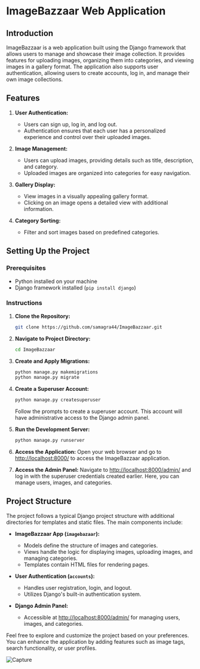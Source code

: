 # ImageBazzaar Web Application

## Introduction

ImageBazzaar is a web application built using the Django framework that allows users to manage and showcase their image collection. It provides features for uploading images, organizing them into categories, and viewing images in a gallery format. The application also supports user authentication, allowing users to create accounts, log in, and manage their own image collections.

## Features

1. **User Authentication:**
   - Users can sign up, log in, and log out.
   - Authentication ensures that each user has a personalized experience and control over their uploaded images.

2. **Image Management:**
   - Users can upload images, providing details such as title, description, and category.
   - Uploaded images are organized into categories for easy navigation.

3. **Gallery Display:**
   - View images in a visually appealing gallery format.
   - Clicking on an image opens a detailed view with additional information.

4. **Category Sorting:**
   - Filter and sort images based on predefined categories.

## Setting Up the Project

### Prerequisites

- Python installed on your machine
- Django framework installed (`pip install django`)

### Instructions

1. **Clone the Repository:**
   ```bash
   git clone https://github.com/samagra44/ImageBazzaar.git
   ```

2. **Navigate to Project Directory:**
   ```bash
   cd ImageBazzaar
   ```

3. **Create and Apply Migrations:**
   ```bash
   python manage.py makemigrations
   python manage.py migrate
   ```

4. **Create a Superuser Account:**
   ```bash
   python manage.py createsuperuser
   ```

   Follow the prompts to create a superuser account. This account will have administrative access to the Django admin panel.

5. **Run the Development Server:**
   ```bash
   python manage.py runserver
   ```

6. **Access the Application:**
   Open your web browser and go to [http://localhost:8000/](http://localhost:8000/) to access the ImageBazzaar application.

7. **Access the Admin Panel:**
   Navigate to [http://localhost:8000/admin/](http://localhost:8000/admin/) and log in with the superuser credentials created earlier. Here, you can manage users, images, and categories.

## Project Structure

The project follows a typical Django project structure with additional directories for templates and static files. The main components include:

- **ImageBazzaar App (`imagebazaar`):**
  - Models define the structure of images and categories.
  - Views handle the logic for displaying images, uploading images, and managing categories.
  - Templates contain HTML files for rendering pages.

- **User Authentication (`accounts`):**
  - Handles user registration, login, and logout.
  - Utilizes Django's built-in authentication system.

- **Django Admin Panel:**
  - Accessible at [http://localhost:8000/admin/](http://localhost:8000/admin/) for managing users, images, and categories.

Feel free to explore and customize the project based on your preferences. You can enhance the application by adding features such as image tags, search functionality, or user profiles.

![Capture](https://github.com/samagra44/ImageBazaar/assets/77968722/8e23e55b-fab3-4b76-9f6d-f5ae34393c82)
